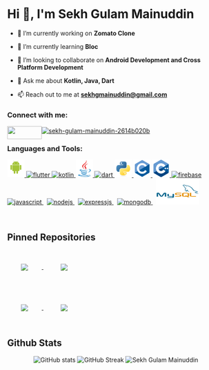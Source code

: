 # Hi 👋, I'm Sekh Gulam Mainuddin

- 🔭 I’m currently working on **Zomato Clone**

- 🌱 I’m currently learning **Bloc**

- 👯 I’m looking to collaborate on **Android Development and Cross Platform Development**

- 💬 Ask me about **Kotlin, Java, Dart**

- 📫 Reach out to me at **sekhgmainuddin@gmail.com**

<h3 align="left">Connect with me:</h3>

<p align="left">
  <a href="mailto:sekhgmainuddin@gmail.com"><img align="left" height="30" width="80" src="https://ssl.gstatic.com/ui/v1/icons/mail/rfr/logo_gmail_lockup_dark_1x_r5.png" /></a>
<a href="https://linkedin.com/in/sekh-gulam-mainuddin-2614b020b" target="blank"><img align="center" src="https://raw.githubusercontent.com/rahuldkjain/github-profile-readme-generator/master/src/images/icons/Social/linked-in-alt.svg" alt="sekh-gulam-mainuddin-2614b020b" height="30" width="40" /></a>
</p>

<h3 align="left">Languages and Tools:</h3>

<p align="left"> 
  <a href="https://developer.android.com" target="_blank" rel="noreferrer"> <img src="https://raw.githubusercontent.com/devicons/devicon/master/icons/android/android-original-wordmark.svg" alt="android" width="40" height="40"/> </a>
  <a href="https://flutter.dev" target="_blank" rel="noreferrer"> <img src="https://www.vectorlogo.zone/logos/flutterio/flutterio-icon.svg" alt="flutter" width="40" height="40"/> </a> 
  <a href="https://kotlinlang.org" target="_blank" rel="noreferrer"> <img src="https://www.vectorlogo.zone/logos/kotlinlang/kotlinlang-icon.svg" alt="kotlin" width="40" height="40"/> </a> 
   <a href="https://www.java.com" target="_blank" rel="noreferrer"> <img src="https://raw.githubusercontent.com/devicons/devicon/master/icons/java/java-original.svg" alt="java" width="40" height="40"/> </a>
  <a href="https://dart.dev" target="_blank" rel="noreferrer"> <img src="https://github.com/SekhGulamMainuddin/SekhGulamMainuddin/assets/73953395/f40c0fdc-4889-4589-96cb-19a133269ab3" alt="dart" width="40" height="40"/> </a>
  <a href="https://www.python.org" target="_blank" rel="noreferrer"> <img src="https://raw.githubusercontent.com/devicons/devicon/master/icons/python/python-original.svg" alt="python" width="40" height="40"/> </a>
  <a href="https://www.cprogramming.com/" target="_blank" rel="noreferrer"> <img src="https://raw.githubusercontent.com/devicons/devicon/master/icons/c/c-original.svg" alt="c" width="40" height="40"/> </a> 
  <a href="https://www.w3schools.com/cpp/" target="_blank" rel="noreferrer"> <img src="https://raw.githubusercontent.com/devicons/devicon/master/icons/cplusplus/cplusplus-original.svg" alt="cplusplus" width="40" height="40"/> </a>
  <a href="https://firebase.google.com/" target="_blank" rel="noreferrer"> <img src="https://www.vectorlogo.zone/logos/firebase/firebase-icon.svg" alt="firebase" width="40" height="40"/> </a>   
  <a href="https://www.javascript.com" target="_blank" rel="noreferrer"> <img src="https://cdn.iconscout.com/icon/free/png-512/free-javascript-2038874-1720087.png?f=avif&w=256" alt="javascript" width="60" height="60"/> </a> &nbsp; 
  <a href="https://nodejs.org/en" target="_blank" rel="noreferrer"> <img src="https://nodejs.org/static/images/logo.svg" alt="nodejs" width="100" height="60"/> </a> &nbsp; 
   <a href="https://expressjs.com" target="_blank" rel="noreferrer"> <img src="https://ajeetchaulagain.com/static/7cb4af597964b0911fe71cb2f8148d64/8d565/express-js.webp" alt="expressjs" width="60" height="60"/> </a> &nbsp; 
   <a href="https://www.mongodb.com" target="_blank" rel="noreferrer"> <img src="https://newrelic.com/sites/default/files/styles/800w/public/2021-10/mongo_logo.jpg?itok=Z1PabBZB" alt="mongodb" width="100" height="60"/> </a> &nbsp;
  <a href="https://www.mysql.com/" target="_blank" rel="noreferrer"> <img src="https://raw.githubusercontent.com/devicons/devicon/master/icons/mysql/mysql-original-wordmark.svg" alt="mysql" width="100" height="60"/> </a>
  </p>
<br>

## Pinned Repositories

<p>
  <a href="https://github.com/SekhGulamMainuddin/Time-Share">
  <img align="center" style="margin:2rem 2rem" src="https://github-readme-stats.vercel.app/api/pin/?username=SekhGulamMainuddin&repo=Time-Share&title_color=ffffff&text_color=c9cacc&icon_color=6bd600&bg_color=000000" />
</a>
  &nbsp;
<a href="https://github.com/SekhGulamMainuddin/LearnWithFun">
  <img align="center" style="margin:2rem 2rem" src="https://github-readme-stats.vercel.app/api/pin/?username=SekhGulamMainuddin&repo=LearnWithFun&title_color=ffffff&text_color=c9cacc&icon_color=6bd600&bg_color=000000" />
</a>
</p>
<p>
  <a href="https://github.com/SekhGulamMainuddin/Zomato-Clone-Flutter">
  <img align="center" style="margin:2rem 2rem" src="https://github-readme-stats.vercel.app/api/pin/?username=SekhGulamMainuddin&repo=Zomato-Clone-Flutter&title_color=ffffff&text_color=c9cacc&icon_color=6bd600&bg_color=000000" />
</a>
  &nbsp;
  <a href="https://github.com/SekhGulamMainuddin/DSA-Problems">
  <img align="center" style="margin:2rem 2rem" src="https://github-readme-stats.vercel.app/api/pin/?username=SekhGulamMainuddin&repo=DSA-Problems&title_color=ffffff&text_color=c9cacc&icon_color=6bd600&bg_color=000000" />
</a>
</p>


## Github Stats

<p align="center">
  <img src="https://github-readme-stats-sigma-five.vercel.app/api?username=SekhGulamMainuddin&show_icons=true&theme=chartreuse-dark" alt="GitHub stats" height="150"/>
  <img src="https://github-readme-streak-stats.herokuapp.com/?user=SekhGulamMainuddin&theme=chartreuse-dark" alt="GitHub Streak" height="150"/>
  <img src="https://github-readme-stats-sigma-five.vercel.app/api/top-langs?username=SekhGulamMainuddin&show_icons=true&locale=en&layout=compact&theme=chartreuse-dark" alt="Sekh Gulam Mainuddin" />
</p>

</br>


